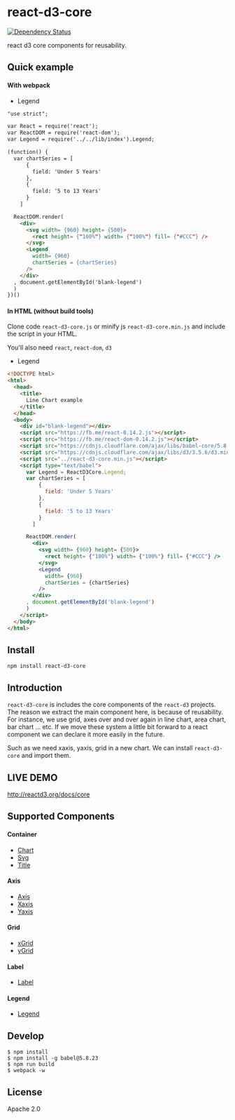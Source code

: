# react-d3-core

[![Dependency Status](https://gemnasium.com/react-d3/react-d3-core.svg)](https://gemnasium.com/react-d3/react-d3-core)

react d3 core components for reusability.

## Quick example

#### With webpack

- Legend

```html
"use strict";

var React = require('react');
var ReactDOM = require('react-dom');
var Legend = require('../../lib/index').Legend;

(function() {
  var chartSeries = [
      {
        field: 'Under 5 Years'
      },
      {
        field: '5 to 13 Years'
      }
    ]

  ReactDOM.render(
    <div>
      <svg width= {960} height= {500}>
        <rect height= {"100%"} width= {"100%"} fill= {"#CCC"} />
      </svg>
      <Legend
        width= {960}
        chartSeries = {chartSeries}
      />
    </div>
  , document.getElementById('blank-legend')
  )
})()
```


#### In HTML (without build tools)

Clone code `react-d3-core.js` or minify js `react-d3-core.min.js` and include the script in your HTML.

You'll also need `react`, `react-dom`, `d3`

- Legend

```html
<!DOCTYPE html>
<html>
  <head>
    <title>
      Line Chart example
    </title>
  </head>
  <body>
    <div id="blank-legend"></div>
    <script src="https://fb.me/react-0.14.2.js"></script>
    <script src="https://fb.me/react-dom-0.14.2.js"></script>
    <script src="https://cdnjs.cloudflare.com/ajax/libs/babel-core/5.8.23/browser.min.js"></script>
    <script src="https://cdnjs.cloudflare.com/ajax/libs/d3/3.5.6/d3.min.js"></script>
    <script src="../react-d3-core.min.js"></script>
    <script type="text/babel">
      var Legend = ReactD3Core.Legend;
      var chartSeries = [
          {
            field: 'Under 5 Years'
          },
          {
            field: '5 to 13 Years'
          }
        ]

      ReactDOM.render(
        <div>
          <svg width= {960} height= {500}>
            <rect height= {"100%"} width= {"100%"} fill= {"#CCC"} />
          </svg>
          <Legend
            width= {960}
            chartSeries = {chartSeries}
          />
        </div>
      , document.getElementById('blank-legend')
      )
    </script>
  </body>
</html>
```


## Install

```
npm install react-d3-core
```

## Introduction

`react-d3-core` is includes the core components of the `react-d3` projects. The reason we extract the main component here, is because of reusability. For instance, we use grid, axes over and over again in line chart, area chart, bar chart ... etc. If we move these system a little bit forward to a react component we can declare it more easily in the future.  

Such as we need xaxis, yaxis, grid in a new chart.  We can install `react-d3-core` and import them.

## LIVE DEMO

http://reactd3.org/docs/core


## Supported Components

#### Container

- [Chart](./docs/container.md)
- [Svg](./docs/svg.md)
- [Title](./docs/title.md)

#### Axis

- [Axis](./docs/axis.md)
- [Xaxis](./docs/xaxis.md)
- [Yaxis](./docs/yaxis.md)

#### Grid

- [xGrid](./docs/xgrid.md)
- [yGrid](./docs/ygrid.md)

#### Label

- [Label](./docs/label.md)

#### Legend

- [Legend](./docs/legend.md)


## Develop

```
$ npm install
$ npm install -g babel@5.8.23
$ npm run build
$ webpack -w
```


## License

Apache 2.0
